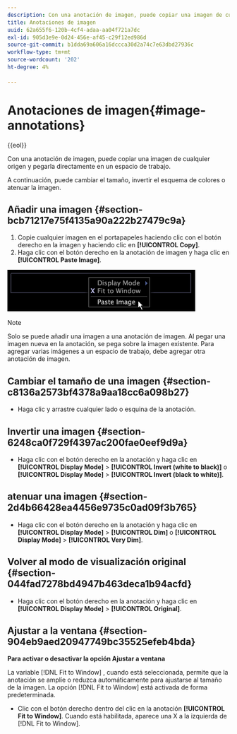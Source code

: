 ```yaml
---
description: Con una anotación de imagen, puede copiar una imagen de cualquier origen y pegarla directamente en un espacio de trabajo.
title: Anotaciones de imagen
uuid: 62a655f6-120b-4cf4-adaa-aa04f721a7dc
exl-id: 905d3e9e-0d24-456e-af45-c29f12ed986d
source-git-commit: b1dda69a606a16dccca30d2a74c7e63dbd27936c
workflow-type: tm+mt
source-wordcount: '202'
ht-degree: 4%

---
```


# Anotaciones de imagen{#image-annotations}

{{eol}}

Con una anotación de imagen, puede copiar una imagen de cualquier origen y pegarla directamente en un espacio de trabajo.

A continuación, puede cambiar el tamaño, invertir el esquema de colores o atenuar la imagen.

## Añadir una imagen {#section-bcb71217e75f4135a90a222b27479c9a}

1. Copie cualquier imagen en el portapapeles haciendo clic con el botón derecho en la imagen y haciendo clic en **[!UICONTROL Copy]**.
1. Haga clic con el botón derecho en la anotación de imagen y haga clic en **[!UICONTROL Paste Image]**.

![](assets/mnu_Image_Paste.png)

>[!NOTE]
>
>Solo se puede añadir una imagen a una anotación de imagen. Al pegar una imagen nueva en la anotación, se pega sobre la imagen existente. Para agregar varias imágenes a un espacio de trabajo, debe agregar otra anotación de imagen.

## Cambiar el tamaño de una imagen {#section-c8136a2573bf4378a9aa18cc6a098b27}

* Haga clic y arrastre cualquier lado o esquina de la anotación.

## Invertir una imagen {#section-6248ca0f729f4397ac200fae0eef9d9a}

* Haga clic con el botón derecho en la anotación y haga clic en **[!UICONTROL Display Mode]** > **[!UICONTROL Invert (white to black)]** o **[!UICONTROL Display Mode]** > **[!UICONTROL Invert (black to white)]**.

## atenuar una imagen {#section-2d4b66428ea4456e9735c0ad09f3b765}

* Haga clic con el botón derecho en la anotación y haga clic en **[!UICONTROL Display Mode]** > **[!UICONTROL Dim]** o **[!UICONTROL Display Mode]** > **[!UICONTROL Very Dim]**.

## Volver al modo de visualización original {#section-044fad7278bd4947b463deca1b94acfd}

* Haga clic con el botón derecho en la anotación y haga clic en **[!UICONTROL Display Mode]** > **[!UICONTROL Original]**.

## Ajustar a la ventana {#section-904eb9aed20947749bc35525efeb4bda}

**Para activar o desactivar la opción Ajustar a ventana**

La variable [!DNL Fit to Window] , cuando está seleccionada, permite que la anotación se amplíe o reduzca automáticamente para ajustarse al tamaño de la imagen. La opción [!DNL Fit to Window] está activada de forma predeterminada.

* Clic con el botón derecho dentro del clic en la anotación **[!UICONTROL Fit to Window]**. Cuando está habilitada, aparece una X a la izquierda de [!DNL Fit to Window].
